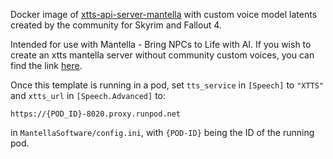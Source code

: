 Docker image of [xtts-api-server-mantella](https://github.com/koukisdevki/xtts-mantella-custom-voices-pack) with custom voice model latents created by the community for Skyrim and Fallout 4.

Intended for use with Mantella - Bring NPCs to Life with AI. If you wish to create an xtts mantella server without community custom voices, you can find the link [here](https://art-from-the-machine.github.io/Mantella/pages/installation.html#text-to-speech). 

Once this template is running in a pod, set `tts_service` in `[Speech]` to `"XTTS"` and `xtts_url` in `[Speech.Advanced]` to:

`https://{POD_ID}-8020.proxy.runpod.net`

in `MantellaSoftware/config.ini`, with `{POD-ID}` being the ID of the running pod.